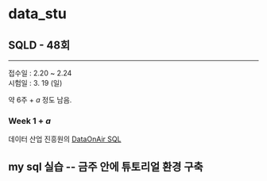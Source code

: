 # data_stu



## SQLD - 48회
---
접수일 : 2.20 ~ 2.24 <br>
시험일 : 3. 19 (일)


약 6주 + $a$ 정도 남음.

### Week 1 + $a$ 
데이터 산업 진흥원의 [DataOnAir SQL](https://dataonair.or.kr/db-tech-reference/d-guide/sql/?pageid=5&mod=list)
<br>

my sql 실습 -- 금주 안에 튜토리얼 환경 구축 
---

